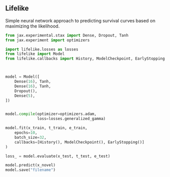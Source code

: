 
## Lifelike

Simple neural network approach to predicting survival curves based on maximizing the likelihood.



```python
from jax.experimental.stax import Dense, Dropout, Tanh
from jax.experiment import optimizers

import lifelike.losses as losses
from lifelike import Model
from lifelike.callbacks import History, ModelCheckpoint, EarlyStopping



model = Model([
    Dense(16), Tanh,
    Dense(16), Tanh,
    Dropout(),
    Dense(5),
])


model.compile(optimizer=optimizers.adam,
              loss=losses.generalized_gamma)

model.fit(x_train, t_train, e_train,
    epochs=10,
    batch_size=32,
    callbacks=[History(), ModelCheckpoint(), EarlyStopping()]
)

loss_ = model.evaluate(x_test, t_test, e_test)

model.predict(x_novel)
model.save("filename")
```